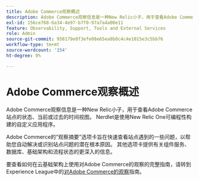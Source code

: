 ```yaml
---
title: Adobe Commerce观察概述
description: Adobe Commerce观察信息是一种New Relic小子，用于查看Adobe Commerce站点的状态、当前或过去的时间视图。 Nerdlet是使用New Relic One可编程性构建的自定义应用程序。
exl-id: 156ce768-6a34-4e97-b7f0-97a7a4a00e11
feature: Observability, Support, Tools and External Services
role: Admin
source-git-commit: 958179e0f3efe08e65ea8b0c4c4e1015e3c5bb76
workflow-type: tm+mt
source-wordcount: '154'
ht-degree: 0%

---
```


# Adobe Commerce观察概述

Adobe Commerce观察信息是一种New Relic小子，用于查看Adobe Commerce站点的状态、当前或过去的时间视图。 Nerdlet是使用New Relic One可编程性构建的自定义应用程序。

Adobe Commerce的“观察摘要”选项卡旨在快速查看站点遇到的一些问题，以帮助您自动解决或识别站点问题的潜在根本原因。 其他选项卡提供有关组件服务、数据库、基础架构和流程状态的更深入的信息。

要查看如何在云基础架构上使用对Adobe Commerce的观察的完整指南，请转到Experience League中的[对Adobe Commerce的观察](https://experienceleague.adobe.com/docs/commerce-operations/tools/observation-for-adobe-commerce/intro.html)指南。
